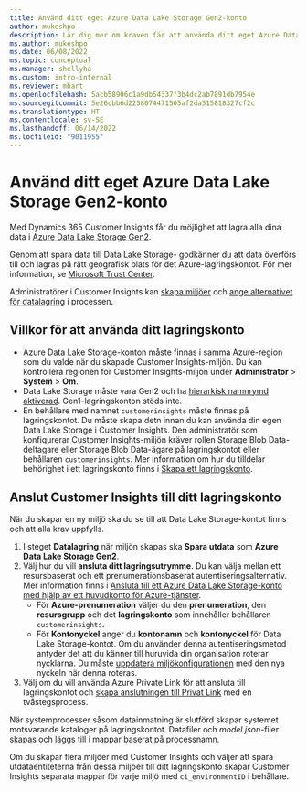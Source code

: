 ```yaml
---
title: Använd ditt eget Azure Data Lake Storage Gen2-konto
author: mukeshpo
description: Lär dig mer om kraven fär att använda ditt eget Azure Data Lake Storage-konto för att lagra Customer Insights-data.
ms.author: mukeshpo
ms.date: 06/08/2022
ms.topic: conceptual
ms.manager: shellyha
ms.custom: intro-internal
ms.reviewer: mhart
ms.openlocfilehash: 5acb58906c1a9db54337f3b4dc2ab7891db7954e
ms.sourcegitcommit: 5e26cbb6d2258074471505af2da515818327cf2c
ms.translationtype: HT
ms.contentlocale: sv-SE
ms.lasthandoff: 06/14/2022
ms.locfileid: "9011955"
---
```

# <a name="use-your-own-azure-data-lake-storage-gen2-account"></a>Använd ditt eget Azure Data Lake Storage Gen2-konto

Med Dynamics 365 Customer Insights får du möjlighet att lagra alla dina data i [Azure Data Lake Storage Gen2](/azure/storage/blobs/data-lake-storage-introduction).

Genom att spara data till Data Lake Storage- godkänner du att data överförs till och lagras på rätt geografisk plats för det Azure-lagringskontot. För mer information, se [Microsoft Trust Center](https://www.microsoft.com/trust-center).

Administratörer i Customer Insights kan [skapa miljöer](create-environment.md) och [ange alternativet för datalagring](create-environment.md#step-2-configure-data-storage) i processen.

## <a name="prerequisites-to-use-your-storage-account"></a>Villkor för att använda ditt lagringskonto

- Azure Data Lake Storage-konton måste finnas i samma Azure-region som du valde när du skapade Customer Insights-miljön. Du kan kontrollera regionen för Customer Insights-miljön under **Administratör** > **System** > **Om**.
- Data Lake Storage måste vara Gen2 och ha [hierarkisk namnrymd aktiverad](/azure/storage/blobs/create-data-lake-storage-account). Gen1-lagringskonton stöds inte.
- En behållare med namnet `customerinsights` måste finnas på lagringskontot. Du måste skapa detn innan du kan använda din egen Data Lake Storage i Customer Insights. Den administratör som konfigurerar Customer Insights-miljön kräver rollen Storage Blob Data-deltagare eller Storage Blob Data-ägare på lagringskontot eller behållaren `customerinsights`. Mer information om hur du tilldelar behörighet i ett lagringskonto finns i [Skapa ett lagringskonto](/azure/storage/common/storage-account-create?toc=%2Fazure%2Fstorage%2Fblobs%2Ftoc.json&tabs=azure-portal).

## <a name="connect-customer-insights-with-your-storage-account"></a>Anslut Customer Insights till ditt lagringskonto

När du skapar en ny miljö ska du se till att Data Lake Storage-kontot finns och att alla krav uppfylls.

1. I steget **Datalagring** när miljön skapas ska **Spara utdata** som **Azure Data Lake Storage Gen2**.
1. Välj hur du vill **ansluta ditt lagringsutrymme**. Du kan välja mellan ett resursbaserat och ett prenumerationsbaserat autentiseringsalternativ. Mer information finns i [Ansluta till ett Azure Data Lake Storage-konto med hjälp av ett huvudkonto för Azure-tjänster](connect-service-principal.md).
   - För **Azure-prenumeration** väljer du den **prenumeration**, den **resursgrupp** och det **lagringskonto** som innehåller behållaren `customerinsights`.
   - För **Kontonyckel** anger du **kontonamn** och **kontonyckel** för Data Lake Storage-kontot. Om du använder denna autentiseringsmetod antyder det att du känner till huruvida din organisation roterar nycklarna. Du måste [uppdatera miljökonfigurationen](manage-environments.md#edit-an-existing-environment) med den nya nyckeln när denna roteras.
1. Välj om du vill använda Azure Private Link för att ansluta till lagringskontot och [skapa anslutningen till Privat Link](security-overview.md#private-links-tab) med en tvåstegsprocess.

När systemprocesser såsom datainmatning är slutförd skapar systemet motsvarande kataloger på lagringskontot. Datafiler och *model.json*-filer skapas och läggs till i mappar baserat på processnamn.

Om du skapar flera miljöer med Customer Insights och väljer att spara utdataentiteterna från dessa miljöer till ditt lagringskonto skapar Customer Insights separata mappar för varje miljö med `ci_environmentID` i behållare.
